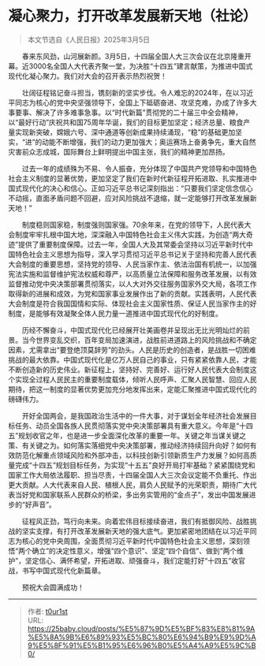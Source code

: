 # 凝心聚力，打开改革发展新天地（社论）


> 本文节选自《人民日报》2025年3月5日

　　春来东风劲，山河展新颜。3月5日，十四届全国人大三次会议在北京隆重开幕。近3000名全国人大代表齐聚一堂，为决胜“十四五”建言献策，为推进中国式现代化凝心聚力。我们对大会的召开表示热烈祝贺！

　　壮阔征程铭记奋斗担当，镌刻新的坚实步伐。令人难忘的2024年，在以习近平同志为核心的党中央坚强领导下，全国上下砥砺奋进、攻坚克难，办成了许多大事要事、解决了许多难事急事。以“时代新篇”贯彻党的二十届三中全会精神，以“最好行动”庆祝共和国75周年华诞，我们的目标更加坚定；经济总量、粮食产量实现新突破，嫦娥六号、深中通道等创新成果持续涌现，“稳”的基础更加坚实，“进”的动能不断增强，我们的动力更加强大；奥运赛场上奋勇争先，重大自然灾害前众志成城，国际舞台上鲜明提出中国主张，我们的精神更加昂扬。

　　过去一年的成绩殊为不易、令人振奋，充分体现了中国共产党领导和中国特色社会主义制度的显著优势，更加坚定了我们在新时代新征程开拓进取、扎实推进中国式现代化的决心和信心。正如习近平总书记深刻指出：“只要我们坚定信念信心不动摇，直面矛盾问题不回避，应对风险挑战不退缩，就一定能够打开改革发展新天地！”

　　制度稳则国家稳，制度强则国家强。70余年来，在党的领导下，人民代表大会制度牢牢扎根中国大地，深深融入中国特色社会主义伟大实践，为创造“两大奇迹”提供了重要制度保障。过去一年，全国人大及其常委会坚持以习近平新时代中国特色社会主义思想为指导，深入学习贯彻习近平总书记关于坚持和完善人民代表大会制度的重要思想，坚持党的领导、人民当家作主、依法治国有机统一，以加强宪法实施和监督维护宪法权威和尊严，以高质量立法保障和服务改革发展，以有效监督推动党中央决策部署贯彻落实，以人大对外交往服务国家外交大局，各项工作取得新的进展和成效，为党和国家事业发展作出了新的贡献。实践表明，人民代表大会制度是符合我国国情和实际、体现社会主义国家性质、保证人民当家作主的好制度，是能够有效凝聚全体人民力量一道推进中国式现代化的好制度。

　　历经不懈奋斗，中国式现代化已经展开壮美画卷并呈现出无比光明灿烂的前景。当今世界变乱交织，百年变局加速演进，战胜前进道路上的风险挑战和不确定因素，尤需拿出“要登绝顶莫辞劳”的劲头。人民是历史的创造者，是战胜一切困难挑战的最大依靠。中国式现代化是亿万人民自己的事业，只有紧紧依靠人民，才能不断创造新的历史伟业。新征程上，坚持好、完善好、运行好人民代表大会制度这个实现全过程人民民主的重要制度载体，倾听人民呼声、汇聚人民智慧、回应人民期待，把这一制度的显著优势更加充分地发挥出来，定能汇聚推进中国式现代化的磅礴伟力。

　　开好全国两会，是我国政治生活中的一件大事，对于谋划全年经济社会发展目标任务、动员全国各族人民贯彻落实党中央决策部署具有重大意义。今年是“十四五”规划收官之年，也是进一步全面深化改革的重要一年。关键之年当谋关键之策、有关键之为。如何落实落细党中央决策部署，推动经济持续回升向好？如何有效防范化解重点领域风险和外部冲击，以科技创新引领新质生产力发展？如何高质量完成“十四五”规划目标任务，为实现“十五五”良好开局打牢基础？紧紧围绕党和国家工作大局依法履职、担当尽责，十四届全国人大三次会议定能不负重托、作出更大贡献。人大代表来自人民、植根人民，肩负人民赋予的光荣职责，期待广大代表当好党和国家联系人民群众的桥梁，多出务实管用的“金点子”，发出中国发展进步的“好声音”。

　　征程风正劲，笃行向未来。向着宏伟目标接续奋进，我们有抵御风险、战胜挑战的坚实支撑，有打开改革发展新天地的强大底气。更加紧密地团结在以习近平同志为核心的党中央周围，全面贯彻习近平新时代中国特色社会主义思想，深刻领悟“两个确立”的决定性意义，增强“四个意识”、坚定“四个自信”、做到“两个维护”，坚定信心、满怀希望，开拓进取、顽强奋斗，我们定能打好“十四五”收官战，书写中国式现代化新篇章。

　　预祝大会圆满成功！

---

> 作者: [t0ur1st](https://github.com/tyd2000)  
> URL: https://25baby.cloud/posts/%E5%87%9D%E5%BF%83%E8%81%9A%E5%8A%9B%E6%89%93%E5%BC%80%E6%94%B9%E9%9D%A9%E5%8F%91%E5%B1%95%E6%96%B0%E5%A4%A9%E5%9C%B0/  


